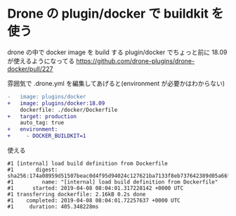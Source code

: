 Drone の plugin/docker で buildkit を使う
===

drone の中で docker image を build する plugin/docker でちょっと前に 18.09 が使えるようになってる
https://github.com/drone-plugins/drone-docker/pull/227


雰囲気で .drone.yml を編集してあげると(environment が必要かはわからない)

```diff
-   image: plugins/docker
+   image: plugins/docker:18.09
    dockerfile: ./docker/Dockerfile
+   target: production
    auto_tag: true
+   environment:
+     - DOCKER_BUILDKIT=1
```

使える
```
#1 [internal] load build definition from Dockerfile
#1       digest: sha256:174a08959d51507beac0d4f95d94024c127621ba7133f8eb737642389d05a66f
#1         name: "[internal] load build definition from Dockerfile"
#1      started: 2019-04-08 08:04:01.317228142 +0000 UTC
#1 transferring dockerfile: 2.16kB 0.2s done
#1    completed: 2019-04-08 08:04:01.72257637 +0000 UTC
#1     duration: 405.348228ms
```
